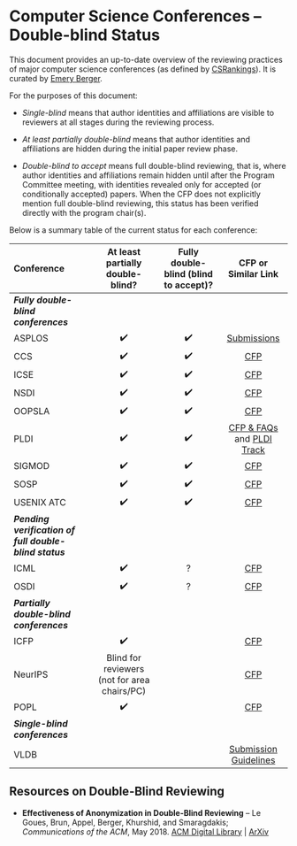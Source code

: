 # Computer Science Conferences – Double-blind Status

This document provides an up-to-date overview of the reviewing practices of major computer science conferences (as defined by [CSRankings](http://csrankings.org)). It is curated by [Emery Berger](https://emeryberger.com).

For the purposes of this document:

* _Single-blind_ means that author identities and affiliations are visible
to reviewers at all stages during the reviewing process.

* _At least partially double-blind_ means that author identities and
affiliations are hidden during the initial paper review phase.

* _Double-blind to accept_ means full double-blind reviewing, that is,
where author identities and affiliations remain hidden until after
the Program Committee meeting, with identities revealed only for
accepted (or conditionally accepted) papers.
When the CFP does not explicitly mention full double-blind reviewing,
this status has been verified directly with the program chair(s).

Below is a summary table of the current status for each conference:

| Conference                | At least partially double-blind? | Fully double-blind (blind to accept)? | CFP or Similar Link |
| :------------------------ | :------------------------------: | :-----------------------------------: | :-----------------: |
| **_Fully double-blind conferences_** | | | |
| ASPLOS                    | :heavy_check_mark:               | :heavy_check_mark:                    | [Submissions](https://asplos-conference.org/submissions/) |
| CCS                       | :heavy_check_mark:               | :heavy_check_mark:                    | [CFP](https://www.sigsac.org/ccs/CCS2020/call-for-papers.html) |
| ICSE                      | :heavy_check_mark:               | :heavy_check_mark:                    | [CFP](https://conf.researchr.org/track/icse-2020/icse-2020-papers#Submitting-to-ICSE-Q-A) |
| NSDI                      | :heavy_check_mark:               | :heavy_check_mark:                    | [CFP](https://www.usenix.org/conference/nsdi20/call-for-papers) |
| OOPSLA                    | :heavy_check_mark:               | :heavy_check_mark:                    | [CFP](https://2020.splashcon.org/track/splash-2020-oopsla#Call-for-Papers) |
| PLDI                      | :heavy_check_mark:               | :heavy_check_mark:                    | [CFP & FAQs](http://www.sigplan.org/sites/default/files/PracticesofPLDI.pdf) and [PLDI Track](https://pldi20.sigplan.org/track/pldi-2020-papers#FAQ-on-Double-Blind-Reviewing) |
| SIGMOD                    | :heavy_check_mark:               | :heavy_check_mark:                    | [CFP](https://sigmod2020.org/calls_papers_sigmod_research.shtml) |
| SOSP                      | :heavy_check_mark:               | :heavy_check_mark:                    | [CFP](https://sosp19.rcs.uwaterloo.ca/cfp.html) |
| USENIX ATC                | :heavy_check_mark:               | :heavy_check_mark:                    | [CFP](https://www.usenix.org/conference/atc20/call-for-papers) |
| **_Pending verification of full double-blind status_** | | | |
| ICML                      | :heavy_check_mark:               | ?                                     | [CFP](https://icml.cc/Conferences/2020/CallForPapers) |
| OSDI                      | :heavy_check_mark:               | ?                                     | [CFP](https://www.usenix.org/conference/osdi20/call-for-papers) |
| **_Partially double-blind conferences_** | | | |
| ICFP                      | :heavy_check_mark:               |                                       | [CFP](https://conf.researchr.org/track/icfp-2020/icfp-2020-papers#Call-for-Papers) |
| NeurIPS                   | Blind for reviewers (not for area chairs/PC) |                         | [CFP](https://nips.cc/Conferences/2019/CallForPapers) |
| POPL                      | :heavy_check_mark:               |                                       | [CFP](https://popl20.sigplan.org/track/POPL-2020-Research-Papers#POPL-2020-Call-for-Papers) |
| **_Single-blind conferences_** | | | |
| VLDB                      |                                  |                                       | [Submission Guidelines](https://vldb2020.org/submission-guidelines.html) |

## Resources on Double-Blind Reviewing

- **Effectiveness of Anonymization in Double-Blind Reviewing** – Le Goues, Brun, Appel, Berger, Khurshid, and Smaragdakis; *Communications of the ACM*, May 2018. [ACM Digital Library](https://dl.acm.org/doi/10.1145/3208157) | [ArXiv](https://arxiv.org/abs/1709.01609)
